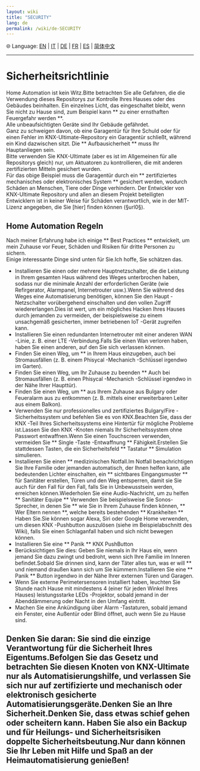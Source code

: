 ```yaml
---
layout: wiki
title: "SECURITY"
lang: de
permalink: /wiki/de-SECURITY
---
```

🌐 Language: [EN](https://supergiovane.github.io/node-red-contrib-knx-ultimate/wiki/SECURITY) | [IT](https://supergiovane.github.io/node-red-contrib-knx-ultimate/wiki/it-SECURITY) | [DE](https://supergiovane.github.io/node-red-contrib-knx-ultimate/wiki/de-SECURITY) | [FR](https://supergiovane.github.io/node-red-contrib-knx-ultimate/wiki/fr-SECURITY) | [ES](https://supergiovane.github.io/node-red-contrib-knx-ultimate/wiki/es-SECURITY) | [简体中文](https://supergiovane.github.io/node-red-contrib-knx-ultimate/wiki/zh-CN-SECURITY)

---

# Sicherheitsrichtlinie

Home Automation ist kein Witz.Bitte betrachten Sie alle Gefahren, die die Verwendung dieses Repositorys zur Kontrolle Ihres Hauses oder des Gebäudes beinhalten.
Ein einzelnes Licht, das eingeschaltet bleibt, wenn Sie nicht zu Hause sind, zum Beispiel kann \*\* zu einer ernsthaften Feuergefahr werden \*\*. <br/>
Alle unbeaufsichtigten Geräte sind Ihr Gebäude gefährdet. <br/>
Ganz zu schweigen davon, ob eine Garagentür für Ihre Schuld oder für einen Fehler im KNX-Ultimate-Repository ein Garagentür schließt, während ein Kind dazwischen sitzt.
Die \*\* Aufbausicherheit \*\* muss Ihr Hauptanliegen sein. <br/>
Bitte verwenden Sie KNX-Ultimate (aber es ist im Allgemeinen für alle Repositorys gleich) nur, um Aktuatoren zu kontrollieren, die mit anderen zertifizierten Mitteln gesichert wurden. <br/>
Für das obige Beispiel muss die Garagentür durch ein \*\* zertifiziertes mechanisches oder elektronisches System \*\* gesichert werden, wodurch Schäden an Menschen, Tiere oder Dinge verhindern.
Der Entwickler von KNX-Ultimate Repository und allen an diesem Projekt beteiligten Entwicklern ist in keiner Weise für Schäden verantwortlich, wie in der MIT-Lizenz angegeben, die Sie \[hier] finden können (§url0§). <br/>

## Home Automation Regeln

Nach meiner Erfahrung habe ich einige \*\* Best Practices \*\* entwickelt, um mein Zuhause vor Feuer, Schäden und Risiken für dritte Personen zu sichern. <br/>
Einige interessante Dinge sind unten für Sie.Ich hoffe, Sie schätzen das. <br/>

- Installieren Sie einen oder mehrere Hauptnetzschalter, die die Leistung in Ihrem gesamten Haus während des Weges unterbrochen haben, sodass nur die minimale Anzahl der erforderlichen Geräte (wie Refirgerator, Alarmpanel, Internetrouter usw.).Wenn Sie während des Weges eine Automatisierung benötigen, können Sie den Haupt -Netzschalter vorübergehend einschalten und den vollen Zugriff wiedererlangen.Dies ist wert, um ein mögliches Hacken Ihres Hauses durch jemanden zu vermeiden, der beispielsweise zu einem unsachgemäß gesicherten, immer betriebenen IoT -Gerät zugreifen kann.
- Installieren Sie einen redundanten Internetrouter mit einer anderen WAN -Linie, z. B. einer LTE -Verbindung.Falls Sie einen Wan verloren haben, haben Sie einen anderen, auf den Sie sich verlassen können.
- Finden Sie einen Weg, um \*\* in Ihrem Haus einzugeben, auch bei Stromausfällen (z. B. einem Phisycal -Mechanich -Schlüssel irgendwo im Garten).
- Finden Sie einen Weg, um Ihr Zuhause zu beenden \*\* Auch bei Stromausfällen (z. B. einen Phisycal -Mechanich -Schlüssel irgendwo in der Nähe Ihrer Haupttür).
- Finden Sie einen Weg, um \*\* aus Ihrem Zuhause aus Bulgary oder Feueralarm aus zu entkommen (z. B. mittels einer erweiterbaren Leiter aus einem Balkon).
- Verwenden Sie nur professionelles und zertifiziertes Bulgary/Fire -Sicherheitssystem und befehlen Sie es von KNX.Beachten Sie, dass der KNX -Teil Ihres Sicherheitssystems eine Hintertür für mögliche Probleme ist.Lassen Sie den KNX -Knoten niemals Ihr Sicherheitssystem ohne Passwort entwaffnen.Wenn Sie einen Touchscreen verwenden, vermeiden Sie \*\* Single -Taste -Entwaffnung \*\* Fähigkeit.Erstellen Sie stattdessen Tasten, die ein Sicherheitsfeld \*\* Tastatur \*\* Simulation simulieren.
- Installieren Sie einen \*\* medizinischen Notfall.Im Notfall benachrichtigen Sie Ihre Familie oder jemanden automatisch, der Ihnen helfen kann, alle bedeutenden Lichter einschalten, ein \*\* sichtbares Eingangsmuster \*\* für Sanitäter erstellen, Türen und den Weg entsperren, damit sie Sie auch für den Fall für den Fall, falls Sie in Unbewusstsein werden, erreichen können.Wiederholen Sie eine Audio-Nachricht, um zu helfen \*\* Sanitäter Equipe \*\* Verwenden Sie beispielsweise Sie Sonos-Sprecher, in denen Sie \*\* wie Sie in Ihrem Zuhause finden können, \*\* Wer Eltern nennen \*\*, welche bereits bestehenden \*\* Krankheiten \*\* Haben Sie.Sie können sogar Alexa, Siri oder Google Home verwenden, um diesen KNX -Pushbutton auszulösen (siehe im Beispielabschnitt des Wiki), falls Sie einen Schlaganfall haben und sich nicht bewegen können.
- Installieren Sie eine \*\* Panik \*\* KNX PushButton
- Berücksichtigen Sie dies: Geben Sie niemals in Ihr Haus ein, wenn jemand Sie dazu zwingt und bedroht, wenn sich Ihre Familie im Inneren befindet.Sobald Sie drinnen sind, kann der Täter alles tun, was er will \*\* und niemand draußen kann sich um Sie kümmern.Installieren Sie eine \*\* Panik \*\* Button irgendwo in der Nähe Ihrer externen Türen und Garagen.
- Wenn Sie externe Perimetersensoren installiert haben, leuchten Sie Stunde nach Hause mit mindestens 4 (einer für jeden Winkel Ihres Hauses) leistungsstarke LEDs -Projektor, sobald jemand in der Abenddämmerung oder Nacht in den Umfang eintritt.
- Machen Sie eine Ankündigung über Alarm -Tastaturen, sobald jemand ein Fenster, eine Außentür oder Blind öffnet, auch wenn Sie zu Hause sind.

## Denken Sie daran: Sie sind die einzige Verantwortung für die Sicherheit Ihres Eigentums.Befolgen Sie das Gesetz und betrachten Sie diesen Knoten von KNX-Ultimate nur als Automatisierungshilfe, und verlassen Sie sich nur auf zertifizierte und mechanisch oder elektronisch gesicherte Automatisierungsgeräte.Denken Sie an Ihre Sicherheit.Denken Sie, dass etwas schief gehen oder scheitern kann. Haben Sie also ein Backup und für Heilungs- und Sicherheitsrisiken doppelte Sicherheitsbeutung.Nur dann können Sie Ihr Leben mit Hilfe und Spaß an der Heimautomatisierung genießen!
